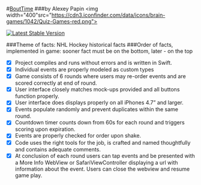 #[BoutTime](https://teamtreehouse.com/projects/bout-time)
###by Alexey Papin
<img width="400"src="https://cdn3.iconfinder.com/data/icons/brain-games/1042/Quiz-Games-red.png">

[![Latest Stable Version](https://poser.pugx.org/edward/aaa/v/stable)](https://packagist.org/packages/edward/aaa)

###Theme of facts: NHL Hockey historical facts
###Order of facts, implemented in game: sooner fact must be on the bottom, later - on the top

- [x] Project compiles and runs without errors and is written in Swift.
- [x] Individual events are properly modeled as custom types
- [x] Game consists of 6 rounds where users may re-order events and are scored correctly at end of round.
- [x] User interface closely matches mock-ups provided and all buttons function properly.
- [x] User interface does displays properly on all iPhones 4.7” and larger.
- [x] Events populate randomly and prevent duplicates within the same round.
- [x] Countdown timer counts down from 60s for each round and triggers scoring upon expiration.
- [x] Events are properly checked for order upon shake.
- [x] Code uses the right tools for the job, is crafted and named thoughtfully and contains adequate comments.
- [x] At conclusion of each round users can tap events and be presented with a More Info WebView or SafariViewController displaying a url with information about the event. Users can close the webview and resume game play.

